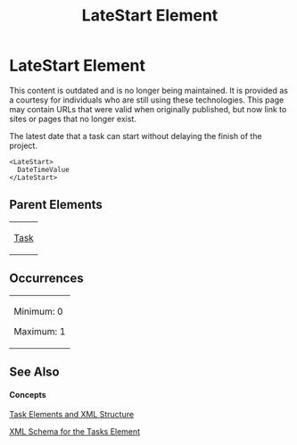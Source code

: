 ﻿---
title: LateStart Element
TOCTitle: LateStart Element
ms:assetid: 85da55aa-5da1-4e82-8bea-b9be27341711
ms:mtpsurl: https://msdn.microsoft.com/en-us/library/Bb968576(v=office.12)
ms:contentKeyID: 13188267
ms.date: 05/05/2014
mtps_version: v=office.12
f1_keywords:
- LateStart element
---

# LateStart Element

This content is outdated and is no longer being maintained. It is provided as a courtesy for individuals who are still using these technologies. This page may contain URLs that were valid when originally published, but now link to sites or pages that no longer exist.

The latest date that a task can start without delaying the finish of the project.

    <LateStart>
      DateTimeValue
    </LateStart>

## Parent Elements

<table>
<colgroup>
<col style="width: 100%" />
</colgroup>
<tbody>
<tr class="odd">
<td><p><a href="bb968487(v=office.12).md">Task</a></p></td>
</tr>
</tbody>
</table>

## Occurrences

<table>
<colgroup>
<col style="width: 100%" />
</colgroup>
<tbody>
<tr class="odd">
<td><p>Minimum: 0</p>
<p>Maximum: 1</p></td>
</tr>
</tbody>
</table>

## See Also

#### Concepts

[Task Elements and XML Structure](bb968475\(v=office.12\).md)

[XML Schema for the Tasks Element](bb968415\(v=office.12\).md)

